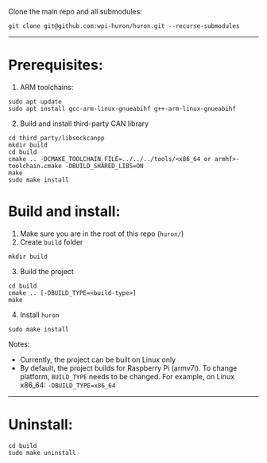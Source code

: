 Clone the main repo and all submodules: 
```
git clone git@github.com:wpi-huron/huron.git --recurse-submodules
```
---
Prerequisites:
==============

1. ARM toolchains:
```
sudo apt update
sudo apt install gcc-arm-linux-gnueabihf g++-arm-linux-gnueabihf
```
2. Build and install third-party CAN library
```
cd third_party/libsockcanpp
mkdir build
cd build
cmake .. -DCMAKE_TOOLCHAIN_FILE=../../../tools/<x86_64 or armhf>-toolchain.cmake -DBUILD_SHARED_LIBS=ON
make
sudo make install
```

Build and install:
==================

1. Make sure you are in the root of this repo (`huron/`)
2. Create `build` folder
```
mkdir build
```
3. Build the project
```
cd build
cmake .. [-DBUILD_TYPE=<build-type>]
make
```
4. Install `huron`
```
sudo make install
```

Notes: 

- Currently, the project can be built on Linux only
- By default, the project builds for Raspberry Pi (armv7l). To change platform,
`BUILD_TYPE` needs to be changed. For example, on Linux x86_64: `-DBUILD_TYPE=x86_64`

---

Uninstall:
==========

```
cd build
sudo make uninstall
```
